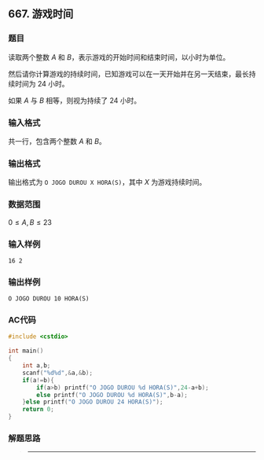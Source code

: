##  667. 游戏时间

### 题目

读取两个整数 $A$ 和 $B$，表示游戏的开始时间和结束时间，以小时为单位。

然后请你计算游戏的持续时间，已知游戏可以在一天开始并在另一天结束，最长持续时间为 $24$ 小时。

如果 $A$ 与 $B$ 相等，则视为持续了 $24$ 小时。

### 输入格式

共一行，包含两个整数 $A$ 和 $B$。

### 输出格式

输出格式为 `O JOGO DUROU X HORA(S)`，其中 $X$ 为游戏持续时间。

### 数据范围

$0≤A,B≤23$

### 输入样例

```
16 2
```

### 输出样例

```
O JOGO DUROU 10 HORA(S)
```

### AC代码

```c++
#include <cstdio>

int main()
{
    int a,b;
    scanf("%d%d",&a,&b);
    if(a!=b){
        if(a>b) printf("O JOGO DUROU %d HORA(S)",24-a+b);
        else printf("O JOGO DUROU %d HORA(S)",b-a);
    }else printf("O JOGO DUROU 24 HORA(S)");
    return 0;
}
```

### 解题思路

>****

